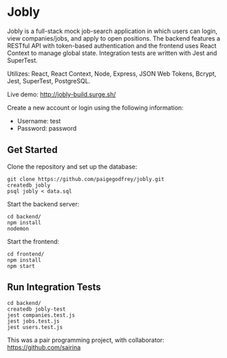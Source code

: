 # Jobly

Jobly is a full-stack mock job-search application in which users can login, view companies/jobs, and apply to open positions. The backend features a RESTful API with token-based authentication and the frontend uses React Context to manage global state. Integration tests are written with Jest and SuperTest.

Utilizes: React, React Context, Node, Express, JSON Web Tokens, Bcrypt, Jest, SuperTest, PostgreSQL.

Live demo: http://jobly-build.surge.sh/

Create a new account or login using the following information:

* Username: test
* Password: password

## Get Started
Clone the repository and set up the database:

```
git clone https://github.com/paigegodfrey/jobly.git
createdb jobly
psql jobly < data.sql
```

Start the backend server:

```
cd backend/
npm install
nodemon
```

Start the frontend:

```
cd frontend/
npm install
npm start
```

## Run Integration Tests

```
cd backend/
createdb jobly-test
jest companies.test.js
jest jobs.test.js
jest users.test.js
```

This was a pair programming project, with collaborator: https://github.com/sairina
